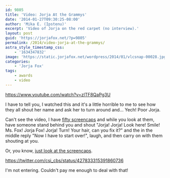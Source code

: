 ```yaml
---
id: 9805
title: 'Video: Jorja At the Grammys'
date: '2014-01-27T09:30:25-08:00'
author: 'Mika E. (Ipstenu)'
excerpt: 'Video of Jorja on the red carpet (no interview).'
layout: post
guid: 'https://jorjafox.net/?p=9805'
permalink: /2014/video-jorja-at-the-grammys/
astra_style_timestamp_css:
    - '1634347832'
image: 'https://static.jorjafox.net/wordpress/2014/01/vlcsnap-00028.jpg'
categories:
    - 'Jorja Fox'
tags:
    - awards
    - video
---
```


https://www.youtube.com/watch?v=zlTF8QaPg3U

I have to tell you, I watched this and it's a little horrible to me to see how they all shout her name and ask her to turn around and... Yech! Poor Jorja.

Can't see the video, I have <a href="https://jorjafox.net/gallery/awards/sc/20140126-grammys/">fifty screencaps</a> and while you look at them, have someone stand behind you and shout "Jorja! Jorja! Look here! Smile! Ms. Fox! Jorja Fox! Jorja! Turn! Your hair, can you fix it?" and the in the middle reply "Now I have to start over!", laugh, and then carry on with them shouting at you.

Or, you know, <a href="https://jorjafox.net/gallery/awards/sc/20140126-grammys/maximotv/">just look at the screencaps</a>.

https://twitter.com/csi_cbs/status/427833315391860736

I'm not entering. Couldn't pay me enough to deal with that!